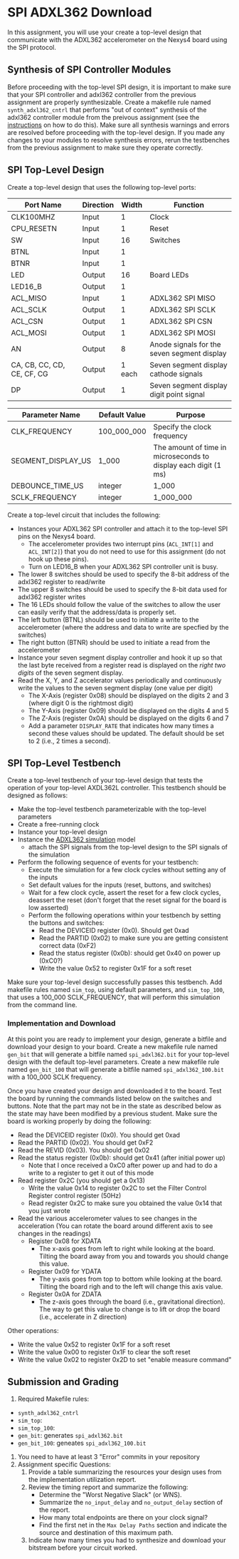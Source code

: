 # SPI ADXL362 Download

In this assignment, you will use your create a top-level design that communicate with the ADXL362 accelerometer on the Nexys4 board using the SPI protocol.

## Synthesis of SPI Controller Modules

Before proceeding with the top-level SPI design, it is important to make sure that your SPI controller and adxl362 controller from the previous assignment are properly synthesizable.
Create a makefile rule named `synth_adxl362_cntrl` that performs "out of context" synthesis of the adxl362 controller module from the preivous assignment (see the [instructions](../rx_sim/UART_Receiver_sim.md#receiver-synthesis) on how to do this).
Make sure all synthesis warnings and errors are resolved before proceeding with the top-level design.
If you made any changes to your modules to resolve synthesis errors, rerun the testbenches from the previous assignment to make sure they operate correctly.

## SPI Top-Level Design

Create a top-level design that uses the following top-level ports:

| Port Name | Direction | Width | Function |
| ---- | ---- | ---- | ----  |
| CLK100MHZ | Input | 1 | Clock |
| CPU_RESETN | Input | 1 | Reset |
| SW | Input | 16 | Switches  |
| BTNL | Input | 1 |  |
| BTNR | Input | 1 |  |
| LED | Output | 16 | Board LEDs  |
| LED16_B | Output | 1 |  |
| ACL_MISO | Input | 1 | ADXL362 SPI MISO |
| ACL_SCLK | Output | 1 | ADXL362 SPI SCLK |
| ACL_CSN | Output | 1 | ADXL362 SPI CSN|
| ACL_MOSI | Output | 1 | ADXL362 SPI MOSI |
| AN  | Output | 8 | Anode signals for the seven segment display |
| CA, CB, CC, CD, CE, CF, CG | Output | 1 each | Seven segment display cathode signals |
| DP | Output | 1 | Seven segment display digit point signal |

| Parameter Name | Default Value | Purpose |
| ---- | ---- | ---- |
| CLK_FREQUENCY  | 100_000_000 | Specify the clock frequency |
| SEGMENT_DISPLAY_US  | 1_000 | The amount of time in microseconds to display each digit (1 ms) |
| DEBOUNCE_TIME_US | integer | 1_000 | Specifies the minimum debounce delay in micro seconds (1 us) |
| SCLK_FREQUENCY | integer | 1_000_000 | ADXL SPI SCLK rate |


Create a top-level circuit that includes the following:
* Instances your ADXL362 SPI controller and attach it to the top-level SPI pins on the Nexys4 board. 
  * The accelerometer provides two interrupt pins (`ACL_INT[1]` and `ACL_INT[2]`) that you do not need to use for this assignment (do not hook up these pins).
  * Turn on LED16_B when your ADXL362 SPI controller unit is busy.
* The lower 8 switches should be used to specify the 8-bit address of the adxl362 register to read/write
* The upper 8 switches should be used to specify the 8-bit data used for adxl362 register writes
* The 16 LEDs should follow the value of the switches to allow the user can easily verify that the address/data is properly set.
* The left button (BTNL) should be used to initiate a write to the accelerometer (where the address and data to write are specfied by the switches)
* The right button (BTNR) should be used to initiate a read from the accelerometer
* Instance your seven segment display controller and hook it up so that the last byte received from a register read is displayed on the _right two digits_ of the seven segment display.
* Read the X, Y, and Z accelerator values periodically and continuously write the values to the seven segment display (one value per digit)
  * The X-Axis (register 0x08) should be displayed on the digits 2 and 3 (where digit 0 is the rightmost digit)
  * The Y-Axis (register 0x09) should be displayed on the digits 4 and 5
  * The Z-Axis (register 0x0A) should be displayed on the digits 6 and 7
  * Add a parameter `DISPLAY_RATE` that indicates how many times a second these values should be updated. The default should be set to 2 (i.e., 2 times a second).

## SPI Top-Level Testbench

Create a top-level testbench of your top-level design that tests the operation of your top-level AXDL362L controller.
This testbench should be designed as follows:
* Make the top-level testbench parameterizable with the top-level parameters
* Create a free-running clock
* Instance your top-level design
* Instance the [ADXL362 simulation](../spi_cntrl/adxl362_model.sv) model
  * attach the SPI signals from the top-level design to the SPI signals of the simulation
* Perform the following sequence of events for your testbench:
  * Execute the simulation for a few clock cycles without setting any of the inputs
  * Set default values for the inputs (reset, buttons, and switches)
  * Wait for a few clock cycle, assert the reset for a few clock cycles, deassert the reset (don't forget that the reset signal for the board is low asserted)
  * Perform the following operations within your testbench by setting the buttons and switches:
    * Read the DEVICEID register (0x0). Should get 0xad
    * Read the PARTID (0x02) to make sure you are getting consistent correct data (0xF2)
    * Read the status register (0x0b): should get 0x40 on power up (0xC0?)
    * Write the value 0x52 to register 0x1F for a soft reset

Make sure your top-level design successfully passes this testbench.
Add makefile rules named `sim_top`, using default parameters, and `sim_top_100`, that uses a 100_000 SCLK_FREQUENCY, that will perform this simulation from the command line.


### Implementation and Download

At this point you are ready to implement your design, generate a bitfile and download your design to your board.
Create a new makefile rule named `gen_bit` that will generate a bitfile named `spi_adxl362.bit` for your top-level design with the default top-level parameters.
Create a new makefile rule named `gen_bit_100` that will generate a bitfile named `spi_adxl362_100.bit` with a 100_000 SCLK frequency.

Once you have created your design and downloaded it to the board.
Test the board by running the commands listed below on the switches and buttons.
Note that the part may not be in the state as described below as the state may have been modified by a previous student.
Make sure the board is working properly by doing the following:
  * Read the DEVICEID register (0x0). You should get 0xad
  * Read the PARTID (0x02). You should get 0xF2
  * Read the REVID (0x03). You should get 0x02
  * Read the status register (0x0b): should get 0x41 (after initial power up)
    * Note that I once received a 0xC0 after power up and had to do a write to a register to get it out of this mode
  * Read register 0x2C (you should get a 0x13)
    * Write the value 0x14 to register 0x2C to set the Filter Control Register control register (50Hz)
    * Read register 0x2C to make sure you obtained the value 0x14 that you just wrote
  * Read the various accelerometer values to see changes in the acceleration (You can rotate the board around different axis to see changes in the readings)
    * Register 0x08 for XDATA
      * The x-axis goes from left to right while looking at the board. Tilting the board away from you and towards you should change this value.
    * Register 0x09 for YDATA
      * The y-axis goes from top to bottom while looking at the board. Tilting the board righ and to the left will change this axis value.
    * Register 0x0A for ZDATA
      * The z-axis goes through the board (i.e., gravitational direction). The way to get this value to change is to lift or drop the board (i.e., accelerate in Z direction)

Other operations:
  * Write the value 0x52 to register 0x1F for a soft reset
  * Write the value 0x00 to register 0x1F to clear the soft reset
  * Write the value 0x02 to register 0x2D to set "enable measure command"
  
## Submission and Grading

1. Required Makefile rules:
  * `synth_adxl362_cntrl`
  * `sim_top`:
  * `sim_top_100`:
  * `gen_bit`: generates `spi_adxl362.bit`
  * `gen_bit_100`: geneates `spi_adxl362_100.bit`
1. You need to have at least 3 "Error" commits in your repository
2. Assignment specific Questions:
    1. Provide a table summarizing the resources your design uses from the implementation utilization report.
    1. Review the timing report and summarize the following:
       * Determine the "Worst Negative Slack" (or WNS). 
       * Summarize the `no_input_delay` and `no_output_delay` section of the report.
       * How many total endpoints are there on your clock signal?
       * Find the first net in the `Max Delay Paths` section and indicate the source and destination of this maximum path.
    1. Indicate how many times you had to synthesize and download your bitstream before your circuit worked.
